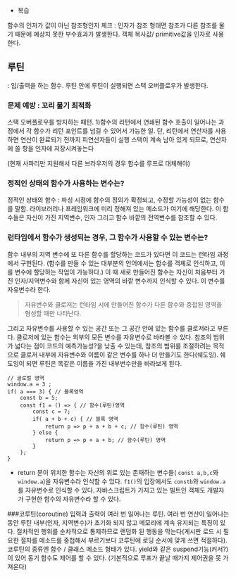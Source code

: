 * 복습

함수의 인자가 값이 아닌 참조형인지 체크
: 인자가 참조 형태면 참조가 다른 참조를 물기 때문에 예상치 못한 부수효과가 발생한다. 객체 복사값/ primitive값을 인자로 사용한다.


## 루틴
: 입/출력을 하는 함수. 루틴 안에 루틴이 실행되면 스택 오버플로우가 발생한다.

### 문제 예방 : 꼬리 물기 최적화
스택 오버플로우를 방지하는 패턴.
1)함수의 리턴에서 연쇄된 함수 호출이 일어나는 과정에서 각 함수가 리턴 포인트를 넘길 수 있어서 가능한 일. 단, 리턴에서 연산자를 사용하면 연산이 완료되기 전까지 피연산자들이 실행 스택이 계속 남아 있게 되므로, 연산자에 쓸 항을 인자에 저장시켜놓는다

(현재 사파리만 지원해서 다른 브라우저의 경우 함수를 루프로 대체해야)


### 정적인 상태의 함수가 사용하는 변수는?
정적인 상태의 함수 : 파싱 시점에 함수의 정의가 확정되고, 수정할 가능성이 없는 함수를 말함. 라이브러리나 프레임워크에 미리 정해져 있는 메소드가 여기에 해당한다. 이 함수들은 자신이 가진 지역변수, 인자 그리고 함수 바깥의 전역변수를 참조할 수 있다.


### 런타임에서 함수가 생성되는 경우, 그 함수가 사용할 수 있는 변수는?
함수 내부의 지역 변수에 또 다른 함수를 할당하는 코드가 있다면 이 코드는 런타임 과정에서 구현된다. (함수를 만들 수 있는 대부분의 언어에서는 함수를 객체로 인식하고, 이를 변수에 할당하는 작업이 가능하다.) 이 때 새로 만들어진 함수는 자신이 처음부터 가진 인자/지역변수와 함께 자신이 있는 영역의 바깥 변수까지 인식할 수 있다. 이 변수를 자유변수라 한다.

>자유변수와 클로저는 런타임 시에 만들어진 함수가 다른 함수와 중첩된 영역을 형성할 때만 나타난다. 

그리고 자유변수를 사용할 수 있는 공간 또는 그 공간 안에 있는 함수를 클로저라고 부른다. 클로저에 있는 함수는 외부의 모든 변수를 자유변수로 바라볼 수 있다. 참조의 범위가 넓다는 점이 코드의 예측가능성?을 낮출 수 있는데, 참조의 범위를 조절하려는 목적으로 클로저 내부에 자유변수와 이름이 같은 변수를 하나 더 만들기도 한다(쉐도잉). 쉐도잉이 되면 루틴은 똑같은 이름을 가진 내부변수만을 바라보게 된다. 



```
// 글로벌 영역
window.a = 3 ;
if( a === 3) { // 블록영역
    const b = 5;
    const f1 = () => { // 함수(루틴)영역
        const c = 7;
        if( a + b + c) { // 블록 영역
            return p => p + a + b + c; // 함수(루틴) 영역
        } else {
            return p => p + a + b; // 함수(루틴) 영역
        }
    };
}
```
- return 문이 위치한 함수는 자신의 위로 있는 존재하는 변수들( `const a,b,c`와 `window.a`)을 자유변수라 인식할 수 있다. `f1()`의 입장에서도 `constb`와 `window.a`를 자유변수로 인식할 수 있다. 자바스크립트가 가지고 있는 빌트인 객체도 개발자가 구현한 함수의 자유변수라 할 수 있다.



###코루틴(coroutine)
입력과 출력이 여러 번 일어나는 루틴. 여러 번 연산이 일어나는 동안 루틴 내부(인자, 지역변수)가 초기화 되지 않고 메모리에 계속 유지되는 특징이 있다. 절차적인 행위를 순차적으로 통제하므로 랜덤화 된 행동을 막는다(게시판 로드 시 필요한 절차를 메소드를 중첩해서 부르기보다 코루틴에 로딩 순서에 맞게 쓰면 적절하다).  코루틴의 종류엔 함수 / 클래스 메소드 형태가 있다. yield와 같은 suspend기능(커서?)이 있어 동기 함수도 제어를 할 수 있다. (기본적으로 루프가 끝날 때가지 제어권을 못 가져온다)



